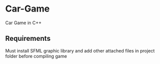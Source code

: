 # Car-Game
Car Game in C++

## Requirements
Must install SFML graphic library and add other attached files in project folder before compiling game
